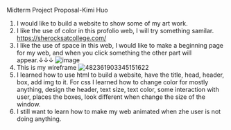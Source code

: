 Midterm Project Proposal-Kimi Huo
1. I would like to build a website to show some of my art work.
2. I like the use of color in this profolio web, I will try something samilar. https://sherocksatcollege.com/
3. I like the use of space in this web, I would like to make a beginning page for my web, and when you click something the other part will appear.↓↓↓
![image](https://github.com/KimiHuo/WebDev-Spring2024/assets/157533489/94dcd178-ed95-4758-a223-99356bdbec04)
4. This is my wireframe
![482361903345151622](https://github.com/KimiHuo/WebDev-Spring2024/assets/157533489/c9c4279c-461d-4dfd-bcb8-ed4ce7ce9fbf)
5. I learned how to use html to build a website, have the title, head, header, box, add img to it. For css I learned how to change color for mostly anything,
 design the header, text size, text color, some interaction with user, places the boxes, look different when change the size of the window.
6. I still want to learn how to make my web animated when zhe user is not doing anything.
